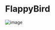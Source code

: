 # FlappyBird
 
![image](https://github.com/user-attachments/assets/6bc9a75d-3bc0-4c8c-b6dc-20fa0bef2a21)
